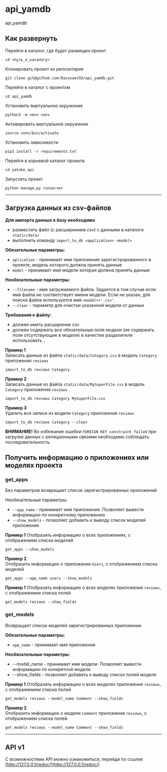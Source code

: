 # api_yamdb
api_yamdb

## Как развернуть

Перейти в каталог, где будет размещен проект
```shell
cd <путь_к_каталогу>
```
Клонировать проект из репозитария
```shell
git clone git@github.com:RazuvaevSD/api_yamdb.git
```
Перейти в каталог с проектом
```shell
cd api_yamdb
```
Установить виртуальное окружение
```shell
python3 -m venv venv
```
Активировать виртуальное окружение
```shell
source venv/bin/activate
```
Установить зависимости
```shell
pip3 install -r requirements.txt
```
Перейти в корневой каталог проекта
```shell
cd yatube_api
```
Запустить проект
```shell
python manage.py runserver
```
***
## Загрузка данных из csv-файлов
**Для импорта данных в базу необходимо**
- разместить файл (с расширением _csv_) c данными в каталоге `static/data/`
- выполнить команду `import_to_db <application> <model>`


**Обязательные параметры:**
- `aplication` - принимает имя приложения зарегистрированного в проекте, 
модель которого должна принять данные
- `model` - принимает имя модели которая должна принять данные

**Необязательные параметры:**
- `--filename` - имя загружаемого файла. Задается в том случае если имя файла 
не соответствует имени модели. Если не указан, для поиска файла используется 
имя `<model>+'.csv'`.
- `--clear` - параметр для очистки указанной модели от данных

**Требования к файлу:**
- должен иметь расширение csv
- должен содержать все обязательные поля модели (не содержать поля 
отсутствующие в модели)
в качестве разделителя использовать `,`

**Пример 1**  
Записать данные из файла `static/data/Category.csv` в модель `Category` 
приложения `reviews`
``` shell
import_to_db reviews Category
```
**Пример 2**  
Записать данные из файла `static/data/MySuperFile.csv` в модель `Category` 
приложения `reviews`
``` shell
import_to_db reviews Category MySuperFile.csv
```
**Пример 3**  
Удалить все записи из модели `Category` приложения `reviews`
``` shell
import_to_db reviews Category --clear
```

**ВНИМАНИЕ!**
Во избежание ошибки `FOREIGN KEY constraint failed` при загрузке данных с 
реляционными связями необходимо соблюдать последовательность

## Получить информацию о приложениях или моделях проекта
### get_apps 
Без параметров возвращает список зарегистрированных приложений

Необязательные параметры:
- `--app_name` - принимает имя приложения. Позволяет вывести информацию по 
конкретному приложению
- `--show_models` - позволяет добавить к выводу список моделей приложения


**Пример 1**
Отобразить информацию о всех приложениях, с отображением списка моделей
```shell
get_apps --show_models
```

**Пример 2**  
Отобразить информацию о приложении `Users`, с отображением списка моделей
```shell
get_apps --app_name users --show_models
```


**Пример 1**
Отобразить информацию о всех моделях приложения `reviews`, с отображением 
списка полей
```shell
get_models reviews --show_fields
```


### get_models
Возвращает список моделей зарегистрированных приложении

**Обязательные параметры:**
- `app_name` - принимает имя приложения

**Необязательные параметры:**
- --model_name - принимает имя модели. Позволяет вывести информацию по 
конкретной модели
- --show_fields - позволяет добавить к выводу список полей модели

**Пример 1**
Отобразить информацию о всех моделях приложения `reviews`, с отображением 
списка полей
```shell
get_models reviews --model_name Comment --show_fields
```

**Пример 2**  
Отобразить информацию о модели `Comment` приложения `reviews`, с отображением 
списка полей
```shell
get_models reviews --model_name Comment --show_fields
```

***
## API v1
С возможностями API можно ознакомиться, перейдя по ссылке 
[http://127.0.0.1/redoc/](http://127.0.0.1/redoc/)
